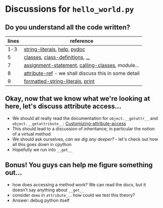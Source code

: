 # Discussions for `hello_world.py`

## Do you understand all the code written?

|lines | reference|
|-|-|
|1-3|[string-literals](https://docs.python.org/3.10/reference/lexical_analysis.html#string-and-bytes-literals), [help](https://docs.python.org/3/library/functions.html#help), [pydoc](https://docs.python.org/3.10/library/pydoc.html)|
|5|[classes](https://docs.python.org/3.10/reference/datamodel.html#index-32), [class-definitions](https://docs.python.org/3.10/reference/compound_stmts.html#grammar-token-python-grammar-classdef), [...](https://docs.python.org/3.10/library/constants.html#Ellipsis)|
|7|[assignment-statement](https://docs.python.org/3.10/reference/simple_stmts.html#assignment-statements), [calling-classes](https://docs.python.org/3.10/reference/datamodel.html#index-32), module...|
|8|[attribute-ref](https://docs.python.org/3.10/reference/expressions.html#grammar-token-python-grammar-attributeref) - we shall discuss this in some detail|
|9|[formatted-string-literals](https://docs.python.org/3/reference/lexical_analysis.html#f-strings), [print](https://docs.python.org/3/library/functions.html#print)|

## Okay, now that we know what we're looking at here, let's discuss attribute access...

* We should all really read the documentation for `object.__getattr__` and `object.__getattribute__`: [Customizing-attribute-access](https://docs.python.org/3.10/reference/datamodel.html#customizing-attribute-access)
* This should lead to a discussion of inheritance, in particular the notion of a virtual method
* We should ask ourselves, *can we dig any deeper?* - let's check out how all this goes down in cpython
* Hopefully we run into `__get__`

## Bonus!  You guys can help me figure something out...

* how does accessing a method work?  We can read the docs, but it doesn't say anything about `__get__`
* consider `demo` in `attribute_`... how could we test this theory?
* Answer: debug python itself